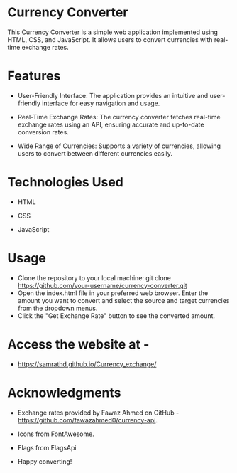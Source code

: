 <h1>Currency Converter</h1>
This Currency Converter is a simple web application implemented using HTML, CSS, and JavaScript. It allows users to convert currencies with real-time exchange rates.

# Features
* User-Friendly Interface: The application provides an intuitive and user-friendly interface for easy navigation and usage.

* Real-Time Exchange Rates: The currency converter fetches real-time exchange rates using an API, ensuring accurate and up-to-date conversion rates.

* Wide Range of Currencies: Supports a variety of currencies, allowing users to convert between different currencies easily.

# Technologies Used
* HTML

* CSS

* JavaScript



# Usage
* Clone the repository to your local machine: 
git clone https://github.com/your-username/currency-converter.git
* Open the index.html file in your preferred web browser.
Enter the amount you want to convert and select the source and target currencies from the dropdown menus.
* Click the "Get Exchange Rate" button to see the converted amount.

# Access the website at - 
* https://samrathd.github.io/Currency_exchange/ 

# Acknowledgments

* Exchange rates provided by Fawaz Ahmed on GitHub - https://github.com/fawazahmed0/currency-api.

* Icons from FontAwesome.

* Flags from FlagsApi

* Happy converting!
